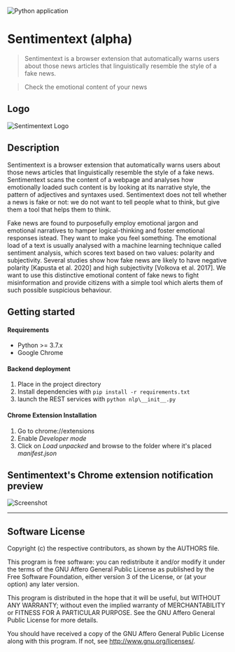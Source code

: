 ![Python application](https://github.com/trimalcione/sentimentext/workflows/Python%20application/badge.svg)

# Sentimentext (alpha)


> Sentimentext is a browser extension that automatically warns users about those news articles that linguistically resemble the style of a fake news.

> Check the emotional content of your news

## Logo

![Sentimentext Logo](https://github.com/trimalcione/sentimentext/blob/master/res/logo.png?raw=true)

## Description


Sentimentext is a browser extension that automatically warns users about those news articles that linguistically resemble the style of a fake news. Sentimentext scans the content of a webpage and analyses how emotionally loaded such content is by looking at its narrative style, the pattern of adjectives and syntaxes used. Sentimentext does not tell whether a news is fake or not: we do not want to tell people what to think, but give them a tool that helps them to think.

Fake news are found to purposefully employ emotional jargon and emotional narratives to hamper logical-thinking and foster emotional responses istead. They want to make you feel something. The emotional load of a text is usually analysed with a machine learning technique called sentiment analysis, which scores text based on two values: polarity and subjectivity. Several studies show how fake news are likely to have negative polarity [Kapusta et al. 2020] and high subjectivity [Volkova et al. 2017]. We want to use this distinctive emotional content of fake news to fight misinformation and provide citizens with a simple tool which alerts them of such possible suspicious behaviour.

## Getting started

#### Requirements
- Python >= 3.7.x
- Google Chrome

#### Backend deployment

1) Place in the project directory
2) Install dependencies with ``` pip install -r requirements.txt ```
3) launch the REST services with ```python nlp\__init__.py```


#### Chrome Extension Installation

1) Go to chrome://extensions
2) Enable _Developer mode_
3) Click on _Load unpacked_ and browse to the folder where it's placed _manifest.json_


## Sentimentext's Chrome extension notification preview

![Screenshot](https://github.com/trimalcione/sentimentext/blob/master/res/screenshot.jpg?raw=true)


---

## Software License

Copyright (c) the respective contributors, as shown by the AUTHORS file.

This program is free software: you can redistribute it and/or modify
it under the terms of the GNU Affero General Public License as published
by the Free Software Foundation, either version 3 of the License, or
(at your option) any later version.

This program is distributed in the hope that it will be useful,
but WITHOUT ANY WARRANTY; without even the implied warranty of
MERCHANTABILITY or FITNESS FOR A PARTICULAR PURPOSE.  See the
GNU Affero General Public License for more details.

You should have received a copy of the GNU Affero General Public License
along with this program.  If not, see <http://www.gnu.org/licenses/>.

